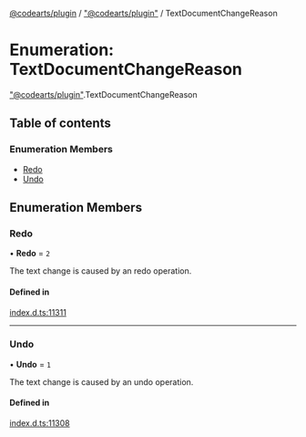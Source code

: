 [@codearts/plugin](../README.md) / ["@codearts/plugin"](../modules/_codearts_plugin_.md) / TextDocumentChangeReason

# Enumeration: TextDocumentChangeReason

["@codearts/plugin"](../modules/_codearts_plugin_.md).TextDocumentChangeReason

## Table of contents

### Enumeration Members

- [Redo](codearts_plugin_.TextDocumentChangeReason.md#redo)
- [Undo](codearts_plugin_.TextDocumentChangeReason.md#undo)

## Enumeration Members

### Redo

• **Redo** = ``2``

The text change is caused by an redo operation.

#### Defined in

[index.d.ts:11311](https://github.com/huaweicloud/cloudide-plugin-api/blob/a055dd0/index.d.ts#L11311)

___

### Undo

• **Undo** = ``1``

The text change is caused by an undo operation.

#### Defined in

[index.d.ts:11308](https://github.com/huaweicloud/cloudide-plugin-api/blob/a055dd0/index.d.ts#L11308)

